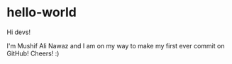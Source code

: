 # hello-world
Hi devs!

I'm Mushif Ali Nawaz and I am on my way to make my first ever commit on GitHub!
Cheers! :) 
